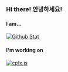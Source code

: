 ### Hi there! 안녕하세요!

#### I am...
[![Github Stat](https://github-readme-stats.vercel.app/api?username=sweetcorn1229&title_color=FFFFFF&text_color=FFFFFF&bg_color=180deg,BE93C5,7BC6CC)](https://github.com/sweetcorn1229/sweetcorn1229)

#### I'm working on
[![cplx.js](https://github-readme-stats.vercel.app/api/pin/?username=sweetcorn1229&repo=cplx.js&title_color=FFFFFF&text_color=FFFFFF&bg_color=180deg,BE93C5,7BC6CC)](https://github.com/sweetcorn1229/cplx.js)
